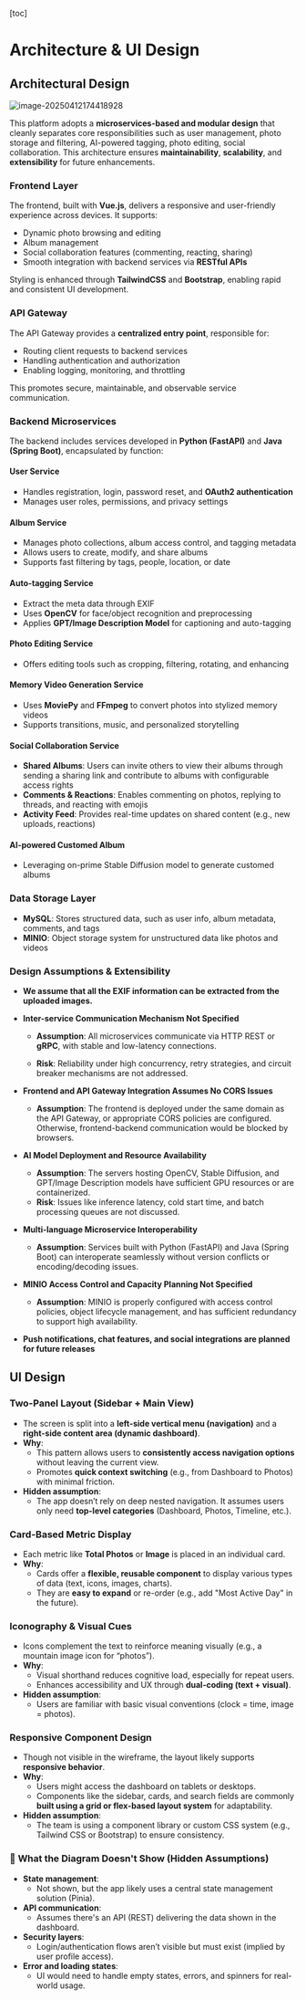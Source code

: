 

[toc]



# Architecture & UI Design

## Architectural Design



![image-20250412174418928](design-09/image-20250412174418928.png)

This platform adopts a **microservices-based and modular design** that cleanly separates core responsibilities such as user management, photo storage and filtering, AI-powered tagging, photo editing, social collaboration. This architecture ensures **maintainability**, **scalability**, and **extensibility** for future enhancements.

### Frontend Layer

The frontend, built with **Vue.js**, delivers a responsive and user-friendly experience across devices.
 It supports:

- Dynamic photo browsing and editing
- Album management
- Social collaboration features (commenting, reacting, sharing)
- Smooth integration with backend services via **RESTful APIs**

Styling is enhanced through **TailwindCSS** and **Bootstrap**, enabling rapid and consistent UI development.

### API Gateway

The API Gateway provides a **centralized entry point**, responsible for:

- Routing client requests to backend services
- Handling authentication and authorization
- Enabling logging, monitoring, and throttling

This promotes secure, maintainable, and observable service communication.

###  Backend Microservices

The backend includes services developed in **Python (FastAPI)** and **Java (Spring Boot)**, encapsulated by function:

####  User Service

- Handles registration, login, password reset, and **OAuth2 authentication**
- Manages user roles, permissions, and privacy settings

####  Album Service

- Manages photo collections, album access control, and tagging metadata
- Allows users to create, modify, and share albums
- Supports fast filtering by tags, people, location, or date

#### Auto-tagging Service

- Extract the meta data through EXIF
- Uses **OpenCV** for face/object recognition and preprocessing
- Applies **GPT/Image Description Model** for captioning and auto-tagging

#### Photo Editing Service

- Offers editing tools such as cropping, filtering, rotating, and enhancing

#### Memory Video Generation Service

- Uses **MoviePy** and **FFmpeg** to convert photos into stylized memory videos
- Supports transitions, music, and personalized storytelling

#### Social Collaboration Service

- **Shared Albums**: Users can invite others to view their albums through sending a sharing link and contribute to albums with configurable access rights
- **Comments & Reactions**: Enables commenting on photos, replying to threads, and reacting with emojis
- **Activity Feed**: Provides real-time updates on shared content (e.g., new uploads, reactions)

#### AI-powered Customed Album

- Leveraging on-prime Stable Diffusion model to generate customed albums

### Data Storage Layer

- **MySQL**: Stores structured data, such as user info, album metadata, comments, and tags
- **MINIO**: Object storage system for unstructured data like photos and videos

### Design Assumptions & Extensibility

- **We assume that all the EXIF information can be extracted from the uploaded images.**

  

- **Inter-service Communication Mechanism Not Specified**

  

  - **Assumption**: All microservices communicate via HTTP REST or **gRPC**, with stable and low-latency connections.

  - **Risk**: Reliability under high concurrency, retry strategies, and circuit breaker mechanisms are not addressed.

- **Frontend and API Gateway Integration Assumes No CORS Issues**
  - **Assumption**: The frontend is deployed under the same domain as the API Gateway, or appropriate CORS policies are configured. Otherwise, frontend-backend communication would be blocked by browsers.
- **AI Model Deployment and Resource Availability**
  - **Assumption**: The servers hosting OpenCV, Stable Diffusion, and GPT/Image Description models have sufficient GPU resources or are containerized.
  - **Risk**: Issues like inference latency, cold start time, and batch processing queues are not discussed.
- **Multi-language Microservice Interoperability**
  - **Assumption**: Services built with Python (FastAPI) and Java (Spring Boot) can interoperate seamlessly without version conflicts or encoding/decoding issues.
- **MINIO Access Control and Capacity Planning Not Specified**
  - **Assumption**: MINIO is properly configured with access control policies, object lifecycle management, and has sufficient redundancy to support high availability.

- **Push notifications, chat features, and social integrations are planned for future releases**



## UI Design

### **Two-Panel Layout (Sidebar + Main View)**

- The screen is split into a **left-side vertical menu (navigation)** and a **right-side content area (dynamic dashboard)**.
- **Why**:
  - This pattern allows users to **consistently access navigation options** without leaving the current view.
  - Promotes **quick context switching** (e.g., from Dashboard to Photos) with minimal friction.
- **Hidden assumption**:
  - The app doesn’t rely on deep nested navigation. It assumes users only need **top-level categories** (Dashboard, Photos, Timeline, etc.).

### **Card-Based Metric Display**

- Each metric like **Total Photos** or **Image** is placed in an individual card.
- **Why**:
  - Cards offer a **flexible, reusable component** to display various types of data (text, icons, images, charts).
  - They are **easy to expand** or re-order (e.g., add "Most Active Day" in the future).

### **Iconography & Visual Cues**

- Icons complement the text to reinforce meaning visually (e.g., a mountain image icon for “photos”).
- **Why**:
  - Visual shorthand reduces cognitive load, especially for repeat users.
  - Enhances accessibility and UX through **dual-coding (text + visual)**.
- **Hidden assumption**:
  - Users are familiar with basic visual conventions (clock = time, image = photos).

### **Responsive Component Design**

- Though not visible in the wireframe, the layout likely supports **responsive behavior**.
- **Why**:
  - Users might access the dashboard on tablets or desktops.
  - Components like the sidebar, cards, and search fields are commonly **built using a grid or flex-based layout system** for adaptability.
- **Hidden assumption**:
  - The team is using a component library or custom CSS system (e.g., Tailwind CSS or Bootstrap) to ensure consistency.

### 🧩 **What the Diagram Doesn't Show (Hidden Assumptions)**

- **State management**:
  - Not shown, but the app likely uses a central state management solution (Pinia).
- **API communication**:
  - Assumes there's an API (REST) delivering the data shown in the dashboard.
- **Security layers**:
  - Login/authentication flows aren’t visible but must exist (implied by user profile access).
- **Error and loading states**:
  - UI would need to handle empty states, errors, and spinners for real-world usage.
